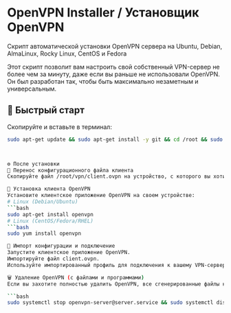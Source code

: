 # OpenVPN Installer / Установщик OpenVPN

Скрипт автоматической установки OpenVPN сервера на Ubuntu, Debian, AlmaLinux, Rocky Linux, CentOS и Fedora

Этот скрипт позволит вам настроить свой собственный VPN-сервер не более чем за минуту, даже если вы раньше не использовали OpenVPN. Он был разработан так, чтобы быть максимально незаметным и универсальным.

## 🚀 Быстрый старт

Скопируйте и вставьте в терминал:

```bash
sudo apt-get update && sudo apt-get install -y git && cd /root && sudo git clone [https://github.com/admin404nextfloor/vpn.git](https://github.com/admin404nextfloor/vpn.git) && cd vpn && sudo chmod +x openvpn.sh && sudo ./openvpn.sh ```



⚙️ После установки
📂 Перенос конфигурационного файла клиента
Скопируйте файл /root/vpn/client.ovpn на устройство, с которого вы хотите подключиться к VPN. Используйте scp, SFTP или другой удобный способ.

📲 Установка клиента OpenVPN
Установите клиентское приложение OpenVPN на своем устройстве:
# Linux (Debian/Ubuntu)
```bash
sudo apt-get install openvpn
# Linux (CentOS/Fedora/RHEL)
```bash
sudo yum install openvpn

🔑 Импорт конфигурации и подключение
Запустите клиентское приложение OpenVPN.
Импортируйте файл client.ovpn.
Используйте импортированный профиль для подключения к вашему VPN-серверу.

🗑️ Удаление OpenVPN (с файлами и программами)
Если вы захотите полностью удалить OpenVPN, все сгенерированные файлы конфигурации и установленные пакеты, выполните следующую команду:

```bash
sudo systemctl stop openvpn-server@server.service && sudo systemctl disable openvpn-server@server.service && sudo systemctl stop openvpn.service && sudo systemctl disable openvpn.service && sudo systemctl stop openvpn-iptables.service && sudo systemctl disable openvpn-iptables.service && sudo apt-get remove --purge -y openvpn libpkcs11-helper1 git git-man liberror-perl && sudo apt-get autoremove -y && sudo rm -rf /etc/openvpn /root/vpn



